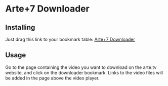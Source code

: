 Arte+7 Downloader
=================

Installing
-----------------
Just drag this link to your bookmark table: [Arte+7 Downloader](javascript:%20(function%20()%20{%20%20%20%20%20var%20jsCode%20=%20document.createElement('script');%20%20%20%20%20jsCode.setAttribute('src',%20'https://raw.githubusercontent.com/eleurent/Arte-Plus7-Downloader/master/arte.js');%20%20%20document.body.appendChild(jsCode);%20%20}());)

Usage
-----------------
Go to the page containing the video you want to download on the arte.tv website, and click on the downloader bookmark.
Links to the video files will be added in the page above the video player.